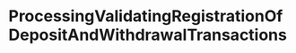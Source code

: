 ProcessingValidatingRegistrationOfDepositAndWithdrawalTransactions
==================================================================
